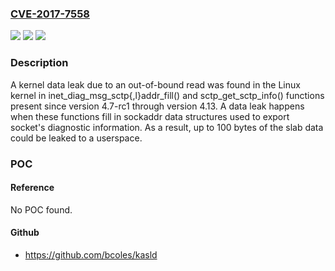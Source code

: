 ### [CVE-2017-7558](https://cve.mitre.org/cgi-bin/cvename.cgi?name=CVE-2017-7558)
![](https://img.shields.io/static/v1?label=Product&message=kernel&color=blue)
![](https://img.shields.io/static/v1?label=Version&message=n%2Fa&color=blue)
![](https://img.shields.io/static/v1?label=Vulnerability&message=CWE-125&color=brighgreen)

### Description

A kernel data leak due to an out-of-bound read was found in the Linux kernel in inet_diag_msg_sctp{,l}addr_fill() and sctp_get_sctp_info() functions present since version 4.7-rc1 through version 4.13. A data leak happens when these functions fill in sockaddr data structures used to export socket's diagnostic information. As a result, up to 100 bytes of the slab data could be leaked to a userspace.

### POC

#### Reference
No POC found.

#### Github
- https://github.com/bcoles/kasld

